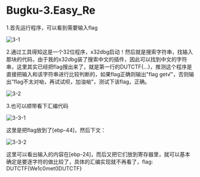 # Bugku-3.Easy_Re

1.首先运行程序，可以看到需要输入flag

![3-1](https://github.com/OWORD/ctfimg/raw/main/Bugku/3.Easy_Re/img/3-1.png)

2.通过工具得知这是一个32位程序，x32dbg启动！然后就是搜索字符串，找输入那块的代码，由于我的x32dbg装了搜索中文的插件，因此可以找到中文的字符串，这里其实已经把flag搜出来了，就是第一行的DUTCTF{...}，推测这个程序是直接把输入和该字符串进行比较判断的，如果flag正确则输出"flag get√"，否则输出"flag不太对呦，再试试呗，加油呦"，测试下该flag，正确。

![3-2](https://github.com/OWORD/ctfimg/raw/main/Bugku/3.Easy_Re/img/3-2.png)

3.也可以顺带看下汇编代码

![3-3-1](https://github.com/OWORD/ctfimg/raw/main/Bugku/3.Easy_Re/img/3-3-1.png)

这里是把flag放到了[ebp-44]，然后下文：

![3-3-2](https://github.com/OWORD/ctfimg/raw/main/Bugku/3.Easy_Re/img/3-3-2.png)

这里可以看出输入的内容在[ebp-24]，而后又把它们放到寄存器里，就可以基本确定是要逐字符的做比较了，具体的汇编实现就不再看了，flag: DUTCTF{We1c0met0DUTCTF}